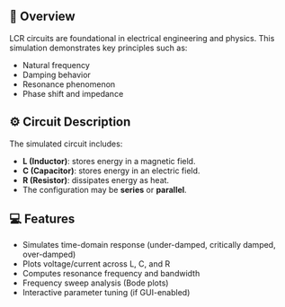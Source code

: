 ## 📘 Overview

LCR circuits are foundational in electrical engineering and physics. This simulation demonstrates key principles such as:
- Natural frequency
- Damping behavior
- Resonance phenomenon
- Phase shift and impedance

## ⚙️ Circuit Description

The simulated circuit includes:
- **L (Inductor)**: stores energy in a magnetic field.
- **C (Capacitor)**: stores energy in an electric field.
- **R (Resistor)**: dissipates energy as heat.
- The configuration may be **series** or **parallel**.

## 💻 Features

- Simulates time-domain response (under-damped, critically damped, over-damped)
- Plots voltage/current across L, C, and R
- Computes resonance frequency and bandwidth
- Frequency sweep analysis (Bode plots)
- Interactive parameter tuning (if GUI-enabled)
